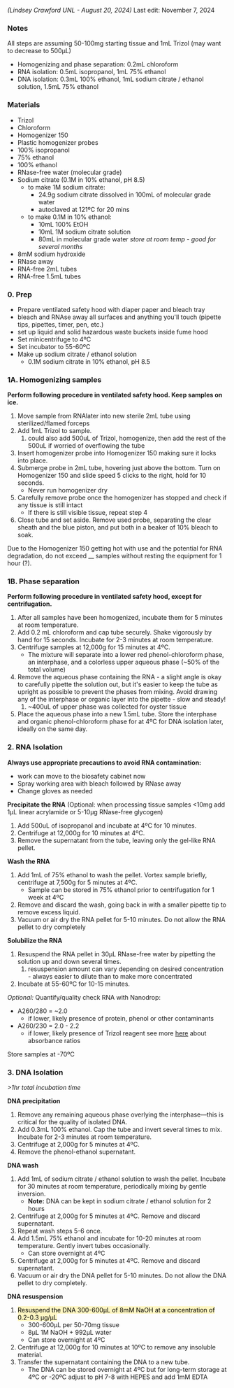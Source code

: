 *(Lindsey Crawford UNL - August 20, 2024)*
Last edit: November 7, 2024
### Notes
All steps are assuming 50-100mg starting tissue and 1mL Trizol (may want to decrease to 500µL)
- Homogenizing and phase separation: 0.2mL chloroform
- RNA isolation: 0.5mL isopropanol, 1mL 75% ethanol
- DNA isolation: 0.3mL 100% ethanol, 1mL sodium citrate / ethanol solution, 1.5mL 75% ethanol
### Materials
- Trizol
- Chloroform
- Homogenizer 150
- Plastic homogenizer probes
- 100% isopropanol
- 75% ethanol
- 100% ethanol
- RNase-free water (molecular grade)
- Sodium citrate (0.1M in 10% ethanol, pH 8.5)
	- to make 1M sodium citrate:
		- 24.9g sodium citrate dissolved in 100mL of molecular grade water
		- autoclaved at 121ºC for 20 mins
	- to make 0.1M in 10% ethanol:
		- 10mL 100% EtOH
		- 10mL 1M sodium citrate solution
		- 80mL in molecular grade water
		*store at room temp - good for several months*
- 8mM sodium hydroxide
- RNase away
- RNA-free 2mL tubes
- RNA-free 1.5mL tubes
### 0. Prep
- Prepare ventilated safety hood with diaper paper and bleach tray
- bleach and RNAse away all surfaces and anything you'll touch (pipette tips, pipettes, timer, pen, etc.)
- set up liquid and solid hazardous waste buckets inside fume hood
- Set minicentrifuge to 4ºC
- Set incubator to 55-60ºC
- Make up sodium citrate / ethanol solution
	- 0.1M sodium citrate in 10% ethanol, pH 8.5
### 1A. Homogenizing samples 

**Perform following procedure in ventilated safety hood. Keep samples on ice.**

1. Move sample from RNAlater into new sterile 2mL tube using sterilized/flamed forceps
2. Add 1mL Trizol to sample.
	1. could also add 500uL of Trizol, homogenize, then add the rest of the 500uL if worried of overflowing the tube
3. Insert homogenizer probe into Homogenizer 150 making sure it locks into place. 
4. Submerge probe in 2mL tube, hovering just above the bottom. Turn on Homogenizer 150 and slide speed 5 clicks to the right, hold for 10 seconds.
	- Never run homogenizer dry
5. Carefully remove probe once the homogenizer has stopped and check if any tissue is still intact
	- If there is still visible tissue, repeat step 4
6. Close tube and set aside. Remove used probe, separating the clear sheath and the blue piston, and put both in a beaker of 10% bleach to soak. 

Due to the Homogenizer 150 getting hot with use and the potential for RNA degradation, do not exceed __ samples without resting the equipment for 1 hour (?).

### 1B. Phase separation 

**Perform following procedure in ventilated safety hood, except for centrifugation.**

1. After all samples have been homogenized, incubate them for 5 minutes at room temperature.
2. Add 0.2 mL chloroform and cap tube securely. Shake vigorously by hand for 15 seconds. Incubate for 2-3 minutes at room temperature. 
3. Centrifuge samples at 12,000g for 15 minutes at 4ºC.
	- The mixture will separate into a lower red phenol-chloroform phase, an interphase, and a colorless upper aqueous phase (~50% of the total volume)
4. Remove the aqueous phase containing the RNA - a slight angle is okay to carefully pipette the solution out, but it's easier to keep the tube as upright as possible to prevent the phases from mixing. Avoid drawing any of the interphase or organic layer into the pipette - slow and steady!
	1. ~400uL of upper phase was collected for oyster tissue
5. Place the aqueous phase into a new 1.5mL tube. Store the interphase and organic phenol-chloroform phase for at 4ºC for DNA isolation later, ideally on the same day. 

### 2. RNA Isolation

**Always use appropriate precautions to avoid RNA contamination:**
- work can move to the biosafety cabinet now
- Spray working area with bleach followed by RNase away
- Change gloves as needed

**Precipitate the RNA**
(Optional: when processing tissue samples <10mg add 1µL linear acrylamide or 5-10µg RNase-free glycogen)

1. Add 500uL of isopropanol and incubate at 4ºC for 10 minutes.
2. Centrifuge at 12,000g for 10 minutes at 4ºC. 
3. Remove the supernatant from the tube, leaving only the gel-like RNA pellet.

**Wash the RNA**
1. Add 1mL of 75% ethanol to wash the pellet. Vortex sample briefly, centrifuge at 7,500g for 5 minutes at 4ºC. 
	- Sample can be stored in 75% ethanol prior to centrifugation for 1 week at 4ºC
2. Remove and discard the wash, going back in with a smaller pipette tip to remove excess liquid. 
3. Vacuum or air dry the RNA pellet for 5-10 minutes. Do not allow the RNA pellet to dry completely 

**Solubilize the RNA**
1. Resuspend the RNA pellet in 30µL RNase-free water by pipetting the solution up and down several times.
	1. resuspension amount can vary depending on desired concentration - always easier to dilute than to make more concentrated
2. Incubate at 55-60ºC for 10-15 minutes.

*Optional:* Quantify/quality check RNA
with Nanodrop:
- A260/280 = ~2.0 
	- if lower, likely presence of protein, phenol or other contaminants
- A260/230 = 2.0 - 2.2
	- if lower, likely presence of Trizol reagent 
see more [here](https://dna.uga.edu/wp-content/uploads/sites/51/2019/02/Note-on-the-260_280-and-260_230-Ratios.pdf) about absorbance ratios

Store samples at -70ºC

### 3. DNA Isolation
*>1hr total incubation time*

**DNA precipitation**
1. Remove any remaining aqueous phase overlying the interphase—this is critical for the quality of isolated DNA.
2. Add 0.3mL 100% ethanol. Cap the tube and invert several times to mix. Incubate for 2-3 minutes at room temperature.
3. Centrifuge at 2,000g for 5 minutes at 4ºC.
4. Remove the phenol-ethanol supernatant.

**DNA wash**
1. Add 1mL of sodium citrate / ethanol solution to wash the pellet. Incubate for 30 minutes at room temperature, periodically mixing by gentle inversion.
	- **Note:** DNA can be kept in sodium citrate / ethanol solution for 2 hours
2. Centrifuge at 2,000g for 5 minutes at 4ºC. Remove and discard supernatant. 
3. Repeat wash steps 5-6 once.
4. Add 1.5mL 75% ethanol and incubate for 10-20 minutes at room temperature. Gently invert tubes occasionally. 
	- Can store overnight at 4ºC
5. Centrifuge at 2,000g for 5 minutes at 4ºC. Remove and discard supernatant.
6. Vacuum or air dry the DNA pellet for 5-10 minutes. Do not allow the DNA pellet to dry completely.

**DNA resuspension**
1. <mark style="background: #FFF3A3A6;">Resuspend the DNA 300-600µL of 8mM NaOH at a concentration of 0.2-0.3 µg/µL</mark>
	- 300-600µL per 50-70mg tissue
	- 8µL 1M NaOH + 992µL water
	- Can store overnight at 4ºC
2. Centrifuge at 12,000g for 10 minutes at 10ºC to remove any insoluble material.
3. Transfer the supernatant containing the DNA to a new tube. 
	- The DNA can be stored overnight at 4ºC but for long-term storage at 4ºC or -20ºC adjust to pH 7-8 with HEPES and add 1mM EDTA
